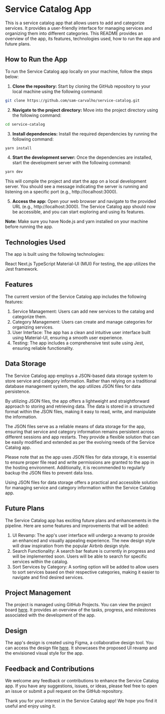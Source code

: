 # Service Catalog App

This is a service catalog app that allows users to add and categorize services. It provides a user-friendly interface for managing services and organizing them into different categories. This README provides an overview of the app, its features, technologies used, how to run the app and future plans.

## How to Run the App

To run the Service Catalog app locally on your machine, follow the steps below:

1. **Clone the repository:** Start by cloning the GitHub repository to your local machine using the following command:

```sh
git clone https://github.com/sam-carvalho/service-catalog.git
```

2. **Navigate to the project directory:** Move into the project directory using the following command:

```sh
cd service-catalog
```

3. **Install dependencies:** Install the required dependencies by running the following command:

```sh
yarn install
```

4. **Start the development server:** Once the dependencies are installed, start the development server with the following command:

```sh
yarn dev
```

This will compile the project and start the app on a local development server. You should see a message indicating the server is running and listening on a specific port (e.g., http://localhost:3000).

5. **Access the app:** Open your web browser and navigate to the provided URL (e.g., http://localhost:3000). The Service Catalog app should now be accessible, and you can start exploring and using its features.


**Note:** Make sure you have Node.js and yarn installed on your machine before running the app.

## Technologies Used

The app is built using the following technologies:

React
Next.js
TypeScript
Material-UI (MUI)
For testing, the app utilizes the Jest framework.

## Features

The current version of the Service Catalog app includes the following features:

1. Service Management: Users can add new services to the catalog and categorize them.
2. Category Management: Users can create and manage categories for organizing services.
3. User Interface: The app has a clean and intuitive user interface built using Material-UI, ensuring a smooth user experience.
4. Testing: The app includes a comprehensive test suite using Jest, ensuring reliable functionality.

## Data Storage

The Service Catalog app employs a JSON-based data storage system to store service and category information. Rather than relying on a traditional database management system, the app utilizes JSON files for data persistence.

By utilizing JSON files, the app offers a lightweight and straightforward approach to storing and retrieving data. The data is stored in a structured format within the JSON files, making it easy to read, write, and manipulate the information.

The JSON files serve as a reliable means of data storage for the app, ensuring that service and category information remains persistent across different sessions and app restarts. They provide a flexible solution that can be easily modified and extended as per the evolving needs of the Service Catalog app.

Please note that as the app uses JSON files for data storage, it is essential to ensure proper file read and write permissions are granted to the app in the hosting environment. Additionally, it is recommended to regularly backup the JSON files to prevent data loss.

Using JSON files for data storage offers a practical and accessible solution for managing service and category information within the Service Catalog app.


## Future Plans

The Service Catalog app has exciting future plans and enhancements in the pipeline. Here are some features and improvements that will be added:

1. UI Revamp: The app's user interface will undergo a revamp to provide an enhanced and visually appealing experience. The new design style will draw inspiration from the popular Airbnb design style.
2. Search Functionality: A search bar feature is currently in progress and will be implemented soon. Users will be able to search for specific services within the catalog.
3. Sort Services by Category: A sorting option will be added to allow users to sort services based on their respective categories, making it easier to navigate and find desired services.

## Project Management

The project is managed using GitHub Projects. You can view the project board [here](https://github.com/users/sam-carvalho/projects/1/views/1). It provides an overview of the tasks, progress, and milestones associated with the development of the app.

## Design

The app's design is created using Figma, a collaborative design tool. You can access the design file [here](https://www.figma.com/file/fKx1F56HYhpEtl8txqFiI2/Service-Catalog?type=design&t=y4gF7Rm0q048Rt6U-0). It showcases the proposed UI revamp and the envisioned visual style for the app.

## Feedback and Contributions

We welcome any feedback or contributions to enhance the Service Catalog app. If you have any suggestions, issues, or ideas, please feel free to open an issue or submit a pull request on the GitHub repository.

Thank you for your interest in the Service Catalog app! We hope you find it useful and enjoy using it.